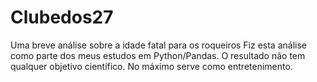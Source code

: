 # Clubedos27
Uma breve análise sobre a idade fatal para os roqueiros
Fiz esta análise como parte dos meus estudos em Python/Pandas. O resultado não tem qualquer objetivo científico. No máximo serve como entretenimento. 

